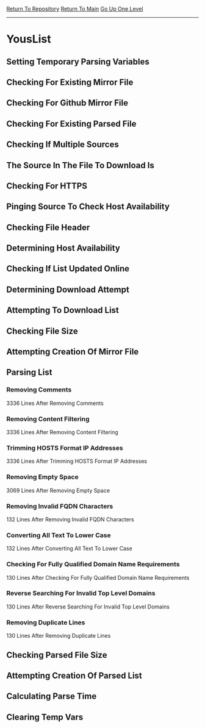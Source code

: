[Return To Repository](https://github.com/deathbybandaid/piholeparser/)
[Return To Main](https://github.com/deathbybandaid/piholeparser/blob/master/RecentRunLogs/Mainlog.md)
[Go Up One Level](https://github.com/deathbybandaid/piholeparser/blob/master/RecentRunLogs/TopLevelScripts/30-Processing-Blacklists.md)
____________________________________
# YousList
## Setting Temporary Parsing Variables
## Checking For Existing Mirror File
## Checking For Github Mirror File
## Checking For Existing Parsed File
## Checking If Multiple Sources
## The Source In The File To Download Is
## Checking For HTTPS
## Pinging Source To Check Host Availability
## Checking File Header
## Determining Host Availability
## Checking If List Updated Online
## Determining Download Attempt
## Attempting To Download List
## Checking File Size
## Attempting Creation Of Mirror File
## Parsing List
### Removing Comments
3336 Lines After Removing Comments
### Removing Content Filtering
3336 Lines After Removing Content Filtering
### Trimming HOSTS Format IP Addresses
3336 Lines After Trimming HOSTS Format IP Addresses
### Removing Empty Space
3069 Lines After Removing Empty Space
### Removing Invalid FQDN Characters
132 Lines After Removing Invalid FQDN Characters
### Converting All Text To Lower Case
132 Lines After Converting All Text To Lower Case
### Checking For Fully Qualified Domain Name Requirements
130 Lines After Checking For Fully Qualified Domain Name Requirements
### Reverse Searching For Invalid Top Level Domains
130 Lines After Reverse Searching For Invalid Top Level Domains
### Removing Duplicate Lines
130 Lines After Removing Duplicate Lines
## Checking Parsed File Size
## Attempting Creation Of Parsed List
## Calculating Parse Time
## Clearing Temp Vars

